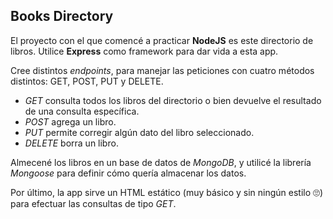 ## Books Directory

El proyecto con el que comencé a practicar **NodeJS** es este directorio de libros.
Utilice **Express** como framework para dar vida a esta app.

Cree distintos _endpoints_, para manejar las peticiones con cuatro métodos distintos: GET, POST, PUT y DELETE.

* _GET_ consulta todos los libros del directorio o bien devuelve el resultado de una consulta específica.
* _POST_ agrega un libro.
* _PUT_ permite corregir algún dato del libro seleccionado.
* _DELETE_ borra un libro.

Almecené los libros en un base de datos de _MongoDB_, y utilicé la librería _Mongoose_ para definir cómo quería almacenar los datos.

Por último, la app sirve un HTML estático (muy básico y sin ningún estilo 🙄) para efectuar las consultas de tipo _GET_.


